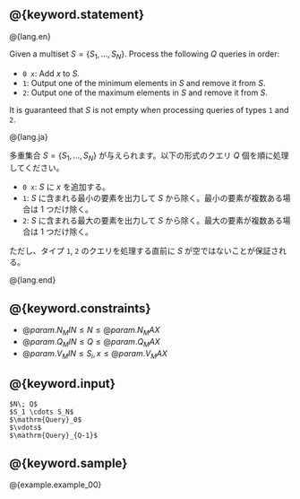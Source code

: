 ## @{keyword.statement}

@{lang.en}

Given a multiset $S=\lbrace S_1, \ldots, S_N \rbrace$. Process the following $Q$ queries in order:

- `0 x`: Add $x$ to $S$.
- `1`: Output one of the minimum elements in $S$ and remove it from $S$.
- `2`: Output one of the maximum elements in $S$ and remove it from $S$.

It is guaranteed that $S$ is not empty when processing queries of types `1` and `2`.

@{lang.ja}

多重集合 $S=\lbrace S_1, \ldots, S_N \rbrace$ が与えられます。以下の形式のクエリ $Q$ 個を順に処理してください。

- `0 x`: $S$ に $x$ を追加する。
- `1`: $S$ に含まれる最小の要素を出力して $S$ から除く。最小の要素が複数ある場合は $1$ つだけ除く。
- `2`: $S$ に含まれる最大の要素を出力して $S$ から除く。最大の要素が複数ある場合は $1$ つだけ除く。

ただし、タイプ `1`, `2` のクエリを処理する直前に $S$ が空ではないことが保証される。

@{lang.end}

## @{keyword.constraints}

- $@{param.N_MIN} \leq N \leq @{param.N_MAX}$
- $@{param.Q_MIN} \leq Q \leq @{param.Q_MAX}$
- $@{param.V_MIN} \leq S _ i, x \leq @{param.V_MAX}$

## @{keyword.input}

```
$N\; Q$
$S_1 \cdots S_N$
$\mathrm{Query}_0$
$\vdots$
$\mathrm{Query}_{Q-1}$
```

## @{keyword.sample}

@{example.example_00}
